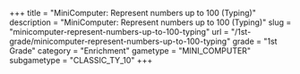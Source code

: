 +++
title = "MiniComputer: Represent numbers up to 100 (Typing)"
description = "MiniComputer: Represent numbers up to 100 (Typing)"
slug = "minicomputer-represent-numbers-up-to-100-typing"
url = "/1st-grade/minicomputer-represent-numbers-up-to-100-typing"
grade = "1st Grade"
category = "Enrichment"
gametype = "MINI_COMPUTER"
subgametype = "CLASSIC_TY_10"
+++